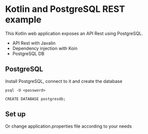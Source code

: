 # Kotlin and PostgreSQL REST example

This Kotlin web application exposes an API Rest using PostgreSQL.
 - API Rest with Javalin
 - Dependency injection with Koin
 - PostgreSQL DB

## PostgreSQL

Install PostgreSQL, connect to it and create the database

```shell
psql -U <password>

CREATE DATABASE postgresdb;
```
## Set up

Or change application.properties file according to your needs